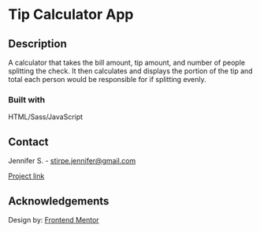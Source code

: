 # Tip Calculator App

## Description

A calculator that takes the bill amount, tip amount, and number of people splitting the check. It then calculates and displays the portion of the tip and total each person would be responsible for if splitting evenly.


### Built with

HTML/Sass/JavaScript

## Contact

Jennifer S. - stirpe.jennifer@gmail.com

[Project link](https://jennstirpe.github.io/tip-calc-app-js/)

## Acknowledgements

Design by: [Frontend Mentor](https://www.frontendmentor.io/)